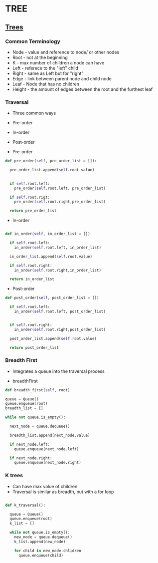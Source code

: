 # TREE

## [Trees](https://codefellows.github.io/common_curriculum/data_structures_and_algorithms/Code_401/class-15/resources/Trees.html)

### Common Terminology
- Node - value and reference to node/ or other nodes
- Root - not at the beginning
- K - max number of children a node can have
- Left - referece to the "left" child
- Right - same as Left but for "right"
- Edge - link between parent node and child node
- Leaf - Node that has no children
- Height - the amount of edges between the root and the furthest leaf

### Traversal
- Three common ways
- Pre-order
- In-order
- Post-order

- Pre-order
``` python
def pre_order(self, pre_order_list = []):

  pre_order_list.append(self.root.value)
  

  if self.root.left:
    pre_order(self.root.left, pre_order_list)

  if self.root.rigt:
    pre_order(self.root.right,pre_order_list)

  return pre_order_list
```

- In-order
``` python

def in_order(self, in_order_list = [])

  if self.root.left:
    in_order(self.root.left, in_order_list)

  in_order_list.append(self.root.value)

  if self.root.right:
    in_order(self.root.right,in_order_list)

  return in_order_list

```
- Post-order
```python
def post_order(self, post_order_list = [])

  if self.root.left:
    in_order(self.root.left, post_order_list)


  if self.root.right:
    in_order(self.root.right,post_order_list)

  post_order_list.append(self.root.value)

  return post_order_list

```

### Breadth First
- Integrates a queue into the traversal process

- breadthFirst

``` python
def breadth_first(self, root)

queue = Queue()
queue.enqueue(root)
breadth_list = []

while not queue.is_empty():

  next_node = queue.dequeue()

  breadth_list.append[next_node.value]

  if next_node.left:
    queue.enqueue(next_node.left)

  if next_node.right:
    queue.enqueue(next_node.right)
```

### K trees
- Can have max value of children
- Traversal is similar as breadth, but with a for loop

``` python

def k_traversal():

  queue = Queue()
  queue.enqueue(root)
  k_list = []

  while not queue.is_empty():
    new_node = queue.dequeue()
    k_list.append(new_node)

    for child in new_node.chlidren
      queue.enqueue(child)

```


